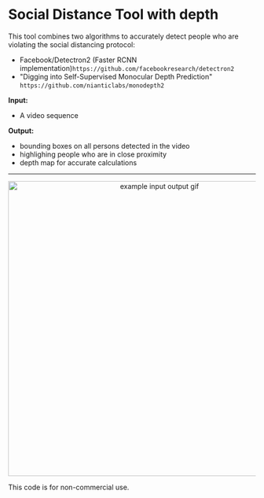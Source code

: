 # Social Distance Tool with depth

This tool combines two algorithms to accurately detect people who are violating the social distancing protocol:
- Facebook/Detectron2 (Faster RCNN implementation)`https://github.com/facebookresearch/detectron2`
- "Digging into Self-Supervised Monocular Depth Prediction" `https://github.com/nianticlabs/monodepth2`

**Input:**
- A video sequence

**Output:**
- bounding boxes on all persons detected in the video
- highlighing people who are in close proximity
- depth map for accurate calculations 
***

<p align="center">
  <img src="assets/sample_output.gif" alt="example input output gif" width="600" />
</p>

This code is for non-commercial use.
